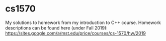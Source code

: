 # cs1570
My solutions to homework from my introduction to C++ course.
Homework descriptions can be found here (under Fall 2019): 
https://sites.google.com/a/mst.edu/price/courses/cs-1570/hw/2019
